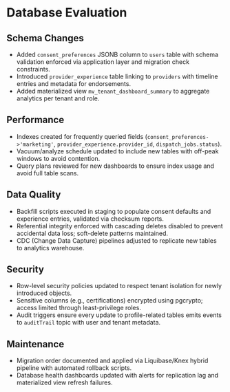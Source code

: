 # Database Evaluation

## Schema Changes
- Added `consent_preferences` JSONB column to `users` table with schema validation enforced via application layer and migration check constraints.
- Introduced `provider_experience` table linking to `providers` with timeline entries and metadata for endorsements.
- Added materialized view `mv_tenant_dashboard_summary` to aggregate analytics per tenant and role.

## Performance
- Indexes created for frequently queried fields (`consent_preferences->'marketing'`, `provider_experience.provider_id`, `dispatch_jobs.status`).
- Vacuum/analyze schedule updated to include new tables with off-peak windows to avoid contention.
- Query plans reviewed for new dashboards to ensure index usage and avoid full table scans.

## Data Quality
- Backfill scripts executed in staging to populate consent defaults and experience entries, validated via checksum reports.
- Referential integrity enforced with cascading deletes disabled to prevent accidental data loss; soft-delete patterns maintained.
- CDC (Change Data Capture) pipelines adjusted to replicate new tables to analytics warehouse.

## Security
- Row-level security policies updated to respect tenant isolation for newly introduced objects.
- Sensitive columns (e.g., certifications) encrypted using pgcrypto; access limited through least-privilege roles.
- Audit triggers ensure every update to profile-related tables emits events to `auditTrail` topic with user and tenant metadata.

## Maintenance
- Migration order documented and applied via Liquibase/Knex hybrid pipeline with automated rollback scripts.
- Database health dashboards updated with alerts for replication lag and materialized view refresh failures.

